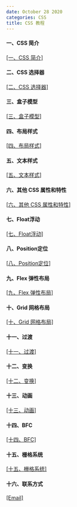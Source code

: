 ```yaml
---
date: October 28 2020
categories: CSS
title: CSS 教程
---
```


#### 一、CSS 简介

[[一、CSS 简介]](https://web-oyster.github.io/2020/10/28/CSS/Tutorial/%E4%B8%80%E3%80%81CSS%20%E7%AE%80%E4%BB%8B/)

#### 二、CSS 选择器

[[二、CSS 选择器]](https://web-oyster.github.io/2020/10/28/CSS/Tutorial/%E4%BA%8C%E3%80%81CSS%20%E9%80%89%E6%8B%A9%E5%99%A8/)

#### 三、盒子模型

[[三、盒子模型]](https://web-oyster.github.io/2020/10/28/CSS/Tutorial/%E4%B8%89%E3%80%81%E7%9B%92%E5%AD%90%E6%A8%A1%E5%9E%8B/)

#### 四、布局样式

[[四、布局样式]](https://web-oyster.github.io/2020/10/28/CSS/Tutorial/%E5%9B%9B%E3%80%81%E5%B8%83%E5%B1%80%E6%A0%B7%E5%BC%8F/)

#### 五、文本样式

[[五、文本样式]](https://web-oyster.github.io/2020/10/28/CSS/Tutorial/%E4%BA%94%E3%80%81%E6%96%87%E6%9C%AC%E6%A0%B7%E5%BC%8F/)

#### 六、其他 CSS 属性和特性

[[六、其他 CSS 属性和特性]](https://web-oyster.github.io/2020/10/28/CSS/Tutorial/%E5%85%AD%E3%80%81%E5%85%B6%E4%BB%96%20CSS%20%E5%B1%9E%E6%80%A7%E5%92%8C%E7%89%B9%E6%80%A7/)

#### 七、Float浮动

[[七、Float浮动]](https://web-oyster.github.io/2020/10/28/CSS/Tutorial/%E4%B8%83%E3%80%81Float%E6%B5%AE%E5%8A%A8/)

#### 八、Position定位

[[八、Position定位]](https://web-oyster.github.io/2020/10/28/CSS/Tutorial/%E5%85%AB%E3%80%81Position%E5%AE%9A%E4%BD%8D/)

#### 九、Flex 弹性布局

[[九、Flex 弹性布局]](https://web-oyster.github.io/2020/10/28/CSS/Tutorial/%E4%B9%9D%E3%80%81Flex%20%E5%BC%B9%E6%80%A7%E5%B8%83%E5%B1%80/)

#### 十、Grid 网格布局

[[十、Grid 网格布局]](https://web-oyster.github.io/2020/10/28/CSS/Tutorial/%E5%8D%81%E3%80%81Grid%20%E7%BD%91%E6%A0%BC%E5%B8%83%E5%B1%80/)

#### 十一、过渡

[[十一、过渡]](https://web-oyster.github.io/2020/10/28/CSS/Tutorial/%E5%8D%81%E4%B8%80%E3%80%81%E8%BF%87%E6%B8%A1/)

#### 十二、变换

[[十二、变换]](https://web-oyster.github.io/2020/10/28/CSS/Tutorial/%E5%8D%81%E4%BA%8C%E3%80%81%E5%8F%98%E6%8D%A2/)

#### 十三、动画

[[十三、动画]](https://web-oyster.github.io/2020/10/28/CSS/Tutorial/%E5%8D%81%E4%B8%89%E3%80%81%E5%8A%A8%E7%94%BB/)

#### 十四、BFC

[[十四、BFC]](https://web-oyster.github.io/2020/10/28/CSS/Tutorial/%E5%8D%81%E5%9B%9B%E3%80%81BFC/)

#### 十五、栅格系统

[[十五、栅格系统]](https://web-oyster.github.io/2020/10/28/CSS/Tutorial/%E5%8D%81%E4%BA%94%E3%80%81%E6%A0%85%E6%A0%BC%E7%B3%BB%E7%BB%9F/)

#### 十六、联系方式

[[Email]](yuanmin8888@outlook.com)
